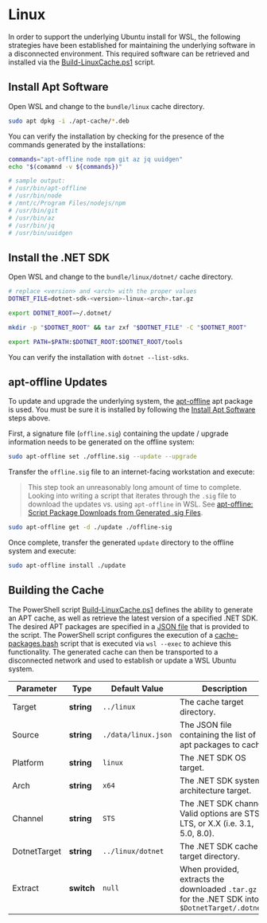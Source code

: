 # Linux

In order to support the underlying Ubuntu install for WSL, the following strategies have been established for maintaining the underlying software in a disconnected environment. This required software can be retrieved and installed via the [Build-LinuxCache.ps1](./scripts/Build-LinuxCache.md) script.

## Install Apt Software

Open WSL and change to the `bundle/linux` cache directory.

```bash
sudo apt dpkg -i ./apt-cache/*.deb
```

You can verify the installation by checking for the presence of the commands generated by the installations:

```bash
commands="apt-offline node npm git az jq uuidgen"
echo "$(comamnd -v ${commands})"

# sample output:
# /usr/bin/apt-offline
# /usr/bin/node
# /mnt/c/Program Files/nodejs/npm
# /usr/bin/git
# /usr/bin/az
# /usr/bin/jq
# /usr/bin/uuidgen
```

## Install the .NET SDK

Open WSL and change to the `bundle/linux/dotnet/` cache directory.

```bash
# replace <version> and <arch> with the proper values
DOTNET_FILE=dotnet-sdk-<version>-linux-<arch>.tar.gz

export DOTNET_ROOT=~/.dotnet/

mkdir -p "$DOTNET_ROOT" && tar zxf "$DOTNET_FILE" -C "$DOTNET_ROOT"

export PATH=$PATH:$DOTNET_ROOT:$DOTNET_ROOT/tools
```

You can verify the installation with `dotnet --list-sdks`.

## apt-offline Updates

To update and upgrade the underlying system, the [apt-offline](https://manpages.ubuntu.com/manpages/jammy/man8/apt-offline.8.html) apt package is used. You must be sure it is installed by following the [Install Apt Software](#install-apt-software) steps above.

First, a signature file (`offline.sig`) containing the update / upgrade information needs to be generated on the offline system:

```bash
sudo apt-offline set ./offline.sig --update --upgrade
```

Transfer the `offline.sig` file to an internet-facing workstation and execute:

> This step took an unreasonably long amount of time to complete. Looking into writing a script that iterates through the `.sig` file to download the updates vs. using `apt-offline` in WSL. See [apt-offline: Script Package Downloads from Generated .sig Files](https://github.com/JaimeStill/azure-dev-resources/issues/15).

```bash
sudo apt-offline get -d ./update ./offline-sig
```

Once complete, transfer the generated `update` directory to the offline system and execute:

```bash
sudo apt-offline install ./update
```

## Building the Cache

The PowerShell script [Build-LinuxCache.ps1](./scripts/Build-LinuxCache.md) defines the ability to generate an APT cache, as well as retrieve the latest version of a specified .NET SDK. The desired APT packages are specified in a [JSON file](./scripts/Build-LinuxCache.md#linuxjson) that is provided to the script. The PowerShell script configures the execution of a [cache-packages.bash](./scripts/Build-LinuxCache.md#cache-packagesbash) script that is executed via `wsl --exec` to achieve this functionality. The generated cache can then be transported to a disconnected network and used to establish or update a WSL Ubuntu system.

Parameter | Type | Default Value | Description
----------|------|---------------|------------
Target | **string** | `../linux` | The cache target directory.
Source | **string** | `./data/linux.json` | The JSON file containing the list of apt packages to cache.
Platform | **string** | `linux` | The .NET SDK OS target.
Arch | **string** | `x64` | The .NET SDK system architecture target.
Channel | **string** | `STS` | The .NET SDK channel. Valid options are STS, LTS, or X.X (i.e. 3.1, 5.0, 8.0).
DotnetTarget | **string** | `../linux/dotnet` | The .NET SDK cache target directory.
Extract | **switch** | `null` | When provided, extracts the downloaded `.tar.gz` for the .NET SDK into `$DotnetTarget/.dotnet/`